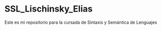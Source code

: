 # SSL_Lischinsky_Elias

Este es mi repositorio para la cursada de Sintaxis y Semántica de Lenguajes
